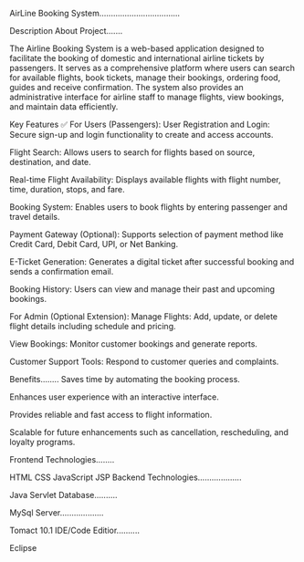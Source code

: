 AirLine Booking System...................................

Description About Project.......

The Airline Booking System is a web-based application designed to facilitate the booking of domestic and international airline tickets by passengers. It serves as a comprehensive platform where users can search for available flights, book tickets, manage their bookings, ordering food, guides and receive confirmation. The system also provides an administrative interface for airline staff to manage flights, view bookings, and maintain data efficiently.

Key Features ✅ For Users (Passengers): User Registration and Login: Secure sign-up and login functionality to create and access accounts.

Flight Search: Allows users to search for flights based on source, destination, and date.

Real-time Flight Availability: Displays available flights with flight number, time, duration, stops, and fare.

Booking System: Enables users to book flights by entering passenger and travel details.

Payment Gateway (Optional): Supports selection of payment method like Credit Card, Debit Card, UPI, or Net Banking.

E-Ticket Generation: Generates a digital ticket after successful booking and sends a confirmation email.

Booking History: Users can view and manage their past and upcoming bookings.

For Admin (Optional Extension): Manage Flights: Add, update, or delete flight details including schedule and pricing.

View Bookings: Monitor customer bookings and generate reports.

Customer Support Tools: Respond to customer queries and complaints.

Benefits........ Saves time by automating the booking process.

Enhances user experience with an interactive interface.

Provides reliable and fast access to flight information.

Scalable for future enhancements such as cancellation, rescheduling, and loyalty programs.

Frontend Technologies........

HTML
CSS
JavaScript
JSP
Backend Technologies...................

Java
Servlet
Database..........

MySql
Server...................

Tomact 10.1
IDE/Code Editior..........

Eclipse
